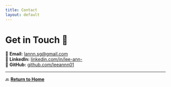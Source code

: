 ```yaml
---
title: Contact
layout: default
---
```


# Get in Touch 📩  

📧 **Email:** lannn.sg@gmail.com  
🔗 **LinkedIn:** [linkedin.com/in/lee-ann-](https://www.linkedin.com/in/lee-ann-/ )  
🔗 **GitHub:** [github.com/leeannn01](https://github.com/leeannn01/cybersecurity-portfolio.git)  

---
🔙 **[Return to Home](../index.md)**  